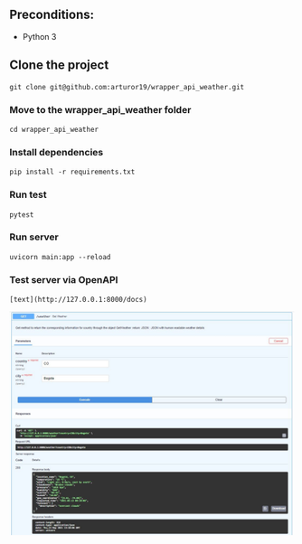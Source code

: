 ## Preconditions:

- Python 3

## Clone the project

```
git clone git@github.com:arturor19/wrapper_api_weather.git
```

### Move to the wrapper_api_weather folder

```
cd wrapper_api_weather
```

### Install dependencies

```
pip install -r requirements.txt
```

### Run test

```
pytest
```


### Run server

```
uvicorn main:app --reload
```

### Test server via OpenAPI

```
[text](http://127.0.0.1:8000/docs)
```

![Test via OpenAPI](https://github.com/arturor19/wrapper_api_weather/blob/main/images/test_via_openapi.JPG)


